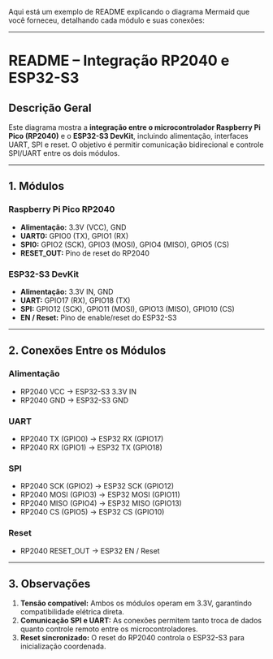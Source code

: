 Aqui está um exemplo de README explicando o diagrama Mermaid que você forneceu, detalhando cada módulo e suas conexões:

---

# **README – Integração RP2040 e ESP32-S3**

## **Descrição Geral**

Este diagrama mostra a **integração entre o microcontrolador Raspberry Pi Pico (RP2040)** e o **ESP32-S3 DevKit**, incluindo alimentação, interfaces UART, SPI e reset. O objetivo é permitir comunicação bidirecional e controle SPI/UART entre os dois módulos.

---

## **1. Módulos**

### **Raspberry Pi Pico RP2040**

* **Alimentação:** 3.3V (VCC), GND
* **UART0:** GPIO0 (TX), GPIO1 (RX)
* **SPI0:** GPIO2 (SCK), GPIO3 (MOSI), GPIO4 (MISO), GPIO5 (CS)
* **RESET\_OUT:** Pino de reset do RP2040

### **ESP32-S3 DevKit**

* **Alimentação:** 3.3V IN, GND
* **UART:** GPIO17 (RX), GPIO18 (TX)
* **SPI:** GPIO12 (SCK), GPIO11 (MOSI), GPIO13 (MISO), GPIO10 (CS)
* **EN / Reset:** Pino de enable/reset do ESP32-S3

---

## **2. Conexões Entre os Módulos**

### **Alimentação**

* RP2040 VCC → ESP32-S3 3.3V IN
* RP2040 GND → ESP32-S3 GND

### **UART**

* RP2040 TX (GPIO0) → ESP32 RX (GPIO17)
* RP2040 RX (GPIO1) → ESP32 TX (GPIO18)

### **SPI**

* RP2040 SCK (GPIO2) → ESP32 SCK (GPIO12)
* RP2040 MOSI (GPIO3) → ESP32 MOSI (GPIO11)
* RP2040 MISO (GPIO4) → ESP32 MISO (GPIO13)
* RP2040 CS (GPIO5) → ESP32 CS (GPIO10)

### **Reset**

* RP2040 RESET\_OUT → ESP32 EN / Reset

---

## **3. Observações**

1. **Tensão compatível:** Ambos os módulos operam em 3.3V, garantindo compatibilidade elétrica direta.
2. **Comunicação SPI e UART:** As conexões permitem tanto troca de dados quanto controle remoto entre os microcontroladores.
3. **Reset sincronizado:** O reset do RP2040 controla o ESP32-S3 para inicialização coordenada.
